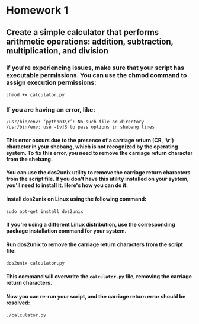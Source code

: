 # Homework 1
## Create a simple calculator that performs arithmetic operations: addition, subtraction, multiplication, and division
### If you're experiencing issues, make sure that your script has executable permissions. You can use the chmod command to assign execution permissions:
```
chmod +x calculator.py
```
### If you are having an error, like:
```
/usr/bin/env: ‘python3\r’: No such file or directory
/usr/bin/env: use -[v]S to pass options in shebang lines
```

#### This error occurs due to the presence of a carriage return (CR, '\r') character in your shebang, which is not recognized by the operating system. To fix this error, you need to remove the carriage return character from the shebang.
#### You can use the dos2unix utility to remove the carriage return characters from the script file. If you don't have this utility installed on your system, you'll need to install it. Here's how you can do it:

#### Install dos2unix on Linux using the following command:

```
sudo apt-get install dos2unix
```
#### If you're using a different Linux distribution, use the corresponding package installation command for your system.

#### Run dos2unix to remove the carriage return characters from the script file:

```
dos2unix calculator.py
```
#### This command will overwrite the `calculator.py` file, removing the carriage return characters.

#### Now you can re-run your script, and the carriage return error should be resolved:
```
./calculator.py
```
